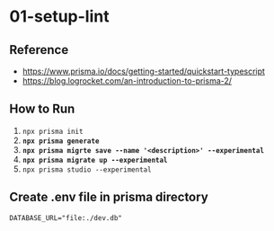# 01-setup-lint

## Reference

- <https://www.prisma.io/docs/getting-started/quickstart-typescript>
- <https://blog.logrocket.com/an-introduction-to-prisma-2/>

## How to Run

1. `npx prisma init`
2. **`npx prisma generate`**
3. **`npx prisma migrte save --name '<description>' --experimental`**
4. **`npx prisma migrate up --experimental`**
5. `npx prisma studio --experimental`

## Create .env file in prisma directory

```
DATABASE_URL="file:./dev.db"
```
